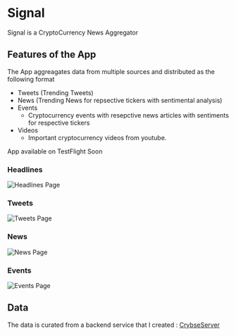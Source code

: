 
# Signal
Signal is a CryptoCurrency News Aggregator


## Features of the App

The App aggreagates data from multiple sources and distributed as the following format

- Tweets (Trending Tweets)
- News (Trending News for repsective tickers with sentimental analysis)
- Events
	- Cryptocurrency events with resepctive news articles with sentiments for respective tickers
- Videos
	- Important cryptocurrency videos from youtube.

App available on TestFlight Soon

### Headlines
![Headlines Page](https://github.com/krish11031998-pythonwhisperer/Signal/blob/main/Screenshot/Headlines.png?raw=true)

### Tweets
![Tweets Page](https://github.com/krish11031998-pythonwhisperer/Signal/blob/main/Screenshot/Tweets.png?raw=true)

### News
![News Page](https://github.com/krish11031998-pythonwhisperer/Signal/blob/main/Screenshot/News.png?raw=true)

### Events
![Events Page](https://github.com/krish11031998-pythonwhisperer/Signal/blob/main/Screenshot/Events.png?raw=true)

## Data

The data is curated from a backend service that I created : [CrybseServer](https://github.com/krish11031998-pythonwhisperer/CrybseServer)

